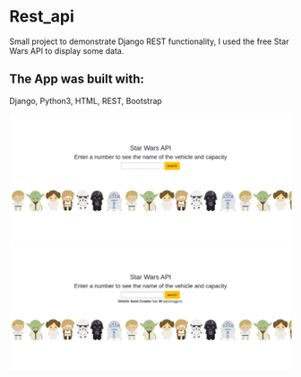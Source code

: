 # Rest_api

Small project to demonstrate Django REST functionality, I used the free Star Wars API to display some data.


 ## The App was built with: 
 Django, Python3, HTML, REST, Bootstrap
 
 <img src="img/starWars.png">

 <img src="img/starWars2.png">
